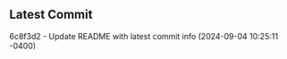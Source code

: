 
## Latest Commit
6c8f3d2 - Update README with latest commit info (2024-09-04 10:25:11 -0400) <Yunxi-Zhou>
